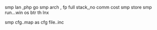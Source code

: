 

smp lan ,php go 
smp arch , fp
full stack,,no comm cost
smp store
smp run...win os btr th lnx

smp cfg..map as cfg file..inc
